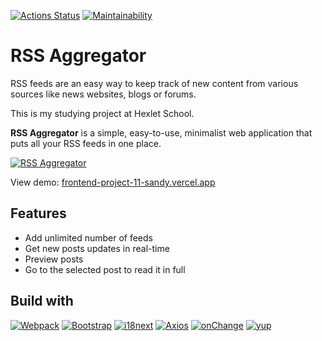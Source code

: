 [![Actions Status](https://github.com/faciledictu/frontend-project-11/workflows/hexlet-check/badge.svg)](https://github.com/faciledictu/frontend-project-11/actions)
[![Maintainability](https://api.codeclimate.com/v1/badges/c6f10a59c9130faefe09/maintainability)](https://codeclimate.com/github/faciledictu/frontend-project-11/maintainability)

# RSS Aggregator

RSS feeds are an easy way to keep track of new content from various sources like news websites, blogs or forums.

This is my studying project at Hexlet School.

**RSS Aggregator** is a simple, easy-to-use, minimalist web application that puts all your RSS feeds in one place.

[![RSS Aggregator](images/RSS-aggregator.png)](https://frontend-project-11-sandy.vercel.app)

View demo: [frontend-project-11-sandy.vercel.app](https://frontend-project-11-sandy.vercel.app)

## Features

- Add unlimited number of feeds
- Get new posts updates in real-time
- Preview posts
- Go to the selected post to read it in full

## Build with

[![Webpack][Webpack-badge]][Webpack-url]
[![Bootstrap][Bootstrap-badge]][Bootstrap-url]
[![i18next][i18next-badge]][i18next-url]
[![Axios][Axios-badge]][Axios-url]
[![onChange][onChange-badge]][onChange-url]
[![yup][yup-badge]][yup-url]

[Webpack-badge]: https://img.shields.io/badge/Webpack-1A6BAC?style=flat&logo=webpack&logoColor=white
[Webpack-url]: https://webpack.js.org

[Bootstrap-badge]: https://img.shields.io/badge/Bootstrap-712CF9?style=flat&logo=bootstrap&logoColor=white
[Bootstrap-url]: https://getbootstrap.com

[i18next-badge]: https://img.shields.io/badge/i18next-26A69A?style=flat&logo=i18next&logoColor=white
[i18next-url]: https://www.i18next.com

[Axios-badge]: https://img.shields.io/badge/Axios-5A29E4?style=flat&logo=i18next&logoColor=white
[Axios-url]: https://axios-http.com

[onChange-badge]: https://img.shields.io/badge/onChange-gray?style=flat&logoColor=white
[onChange-url]: https://github.com/jquense/yup

[yup-badge]: https://img.shields.io/badge/yup-gray?style=flat&logoColor=white
[yup-url]: https://github.com/sindresorhus/on-change

